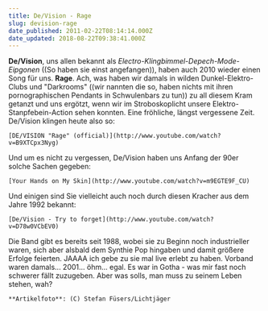 ```yaml
---
title: De/Vision - Rage
slug: devision-rage
date_published: 2011-02-22T08:14:14.000Z
date_updated: 2018-08-22T09:38:41.000Z
---
```


**De/Vision**, uns allen bekannt als *Electro-Klingbimmel-Depech-Mode-Eipgonen* ((So haben sie einst angefangen)), haben auch 2010 wieder einen Song für uns. **Rage**. Ach, was haben wir damals in wilden Dunkel-Elektro-Clubs und "Darkrooms" ((wir nannten die so, haben nichts mit ihren pornographischen Pendants in Schwulenbars zu tun)) zu all diesem Kram getanzt und uns ergötzt, wenn wir im Stroboskoplicht unsere Elektro-Stanpfebein-Action sehen konnten. Eine fröhliche, längst vergessene Zeit. De/Vision klingen heute also so:

`[DE/VISION "Rage" (official)](http://www.youtube.com/watch?v=B9XTCpx3Nyg)`

Und um es nicht zu vergessen, De/Vision haben uns Anfang der 90er solche Sachen gegeben:

`[Your Hands on My Skin](http://www.youtube.com/watch?v=m9EGTE9F_CU)`

Und einigen sind Sie vielleicht auch noch durch diesen Kracher aus dem Jahre 1992 bekannt:

`[De/Vision - Try to forget](http://www.youtube.com/watch?v=D78w0VCbEV0)`

Die Band gibt es bereits seit 1988, wobei sie zu Beginn noch industrieller waren, sich aber alsbald dem Synthie Pop hingaben und damit größere Erfolge feierten. JAAAA ich gebe zu sie mal live erlebt zu haben. Vorband waren damals... 2001... öhm... egal. Es war in Gotha - was mir fast noch schwerer fällt zuzugeben. Aber was solls, man muss zu seinem Leben stehen, wah?

`**Artikelfoto**: (C) Stefan Füsers/Lichtjäger`
